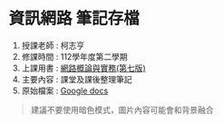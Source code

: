 # 資訊網路 筆記存檔

1. 授課老師 : 柯志亨
2. 修課時間 : 112學年度第二學期
3. 上課用書 : [網路概論與實務(第七版)](https://www.flag.com.tw/books/product_s/F7520B)
4. 主要內容 : 課堂及課後整理筆記
5. 原始檔案 : [Google docs](https://docs.google.com/document/d/1IPXnFyZRJDB2dhhgwWyxzWLp9zBdMIzLt7Vng7Zs7MQ/edit?usp=sharing)

>建議不要使用暗色模式，圖片內容可能會和背景融合